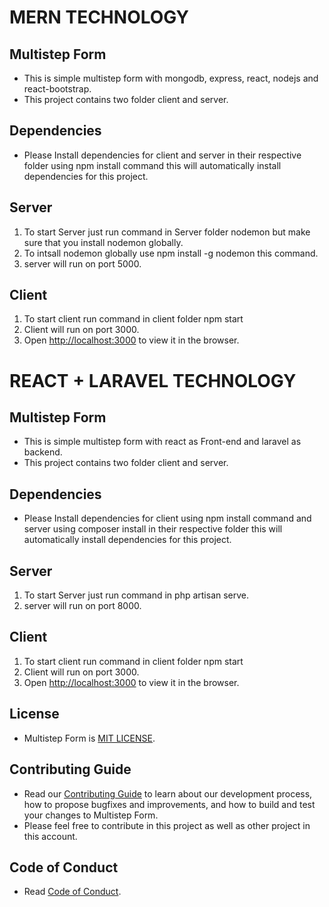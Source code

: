 # MERN TECHNOLOGY

## Multistep Form

- This is simple multistep form with mongodb, express, react, nodejs and react-bootstrap.
- This project contains two folder client and server.

## Dependencies

- Please Install dependencies for client and server in their respective folder using npm install command this will automatically install dependencies for this project.

## Server

1. To start Server just run command in Server folder nodemon but make sure that you install nodemon globally.
2. To intsall nodemon globally use npm install -g nodemon this command.
3. server will run on port 5000.

## Client

1. To start client run command in client folder npm start
2. Client will run on port 3000.
3. Open [http://localhost:3000](http://localhost:3000) to view it in the browser.


# REACT + LARAVEL TECHNOLOGY

## Multistep Form

- This is simple multistep form with react as Front-end and laravel as backend.
- This project contains two folder client and server.

## Dependencies

- Please Install dependencies for client using npm install command  and server using composer install in their respective folder this will automatically install dependencies for this project.

## Server

1. To start Server just run command in php artisan serve.
2. server will run on port 8000.

## Client

1. To start client run command in client folder npm start
2. Client will run on port 3000.
3. Open [http://localhost:3000](http://localhost:3000) to view it in the browser.


## License

- Multistep Form is [MIT LICENSE](./LICENSE).

## Contributing Guide

- Read our [Contributing Guide](./CONTRIBUTING.md) to learn about our development process, how to propose bugfixes and improvements, and how to build and test your changes to Multistep Form.
- Please feel free to contribute in this project as well as other project in this account.

## Code of Conduct

- Read [Code of Conduct](./CODE_OF_CONDUCT.md).
